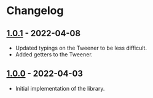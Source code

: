 # Changelog

## [1.0.1] - 2022-04-08

- Updated typings on the Tweener to be less difficult.
- Added getters to the Tweener.

## [1.0.0] - 2022-04-03

- Initial implementation of the library.

[unreleased]: https://github.com/sanbox-irl/cosync/compare/v1.0.0...HEAD
[1.0.1]: https://github.com/sanbox-irl/cosync/releases/tag/v1.0.1
[1.0.0]: https://github.com/sanbox-irl/cosync/releases/tag/v1.0.0

